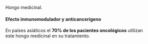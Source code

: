 Hongo medicinal.
#### Efecto inmunomodulador y anticancerígeno

En países asiáticos el **70% de los pacientes oncológicos** utilizan este hongo medicinal en su tratamiento.